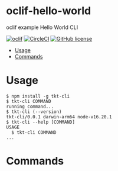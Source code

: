 oclif-hello-world
=================

oclif example Hello World CLI

[![oclif](https://img.shields.io/badge/cli-oclif-brightgreen.svg)](https://oclif.io)
[![CircleCI](https://circleci.com/gh/oclif/hello-world/tree/main.svg?style=shield)](https://circleci.com/gh/oclif/hello-world/tree/main)
[![GitHub license](https://img.shields.io/github/license/oclif/hello-world)](https://github.com/oclif/hello-world/blob/main/LICENSE)

<!-- toc -->
* [Usage](#usage)
* [Commands](#commands)
<!-- tocstop -->
# Usage
<!-- usage -->
```sh-session
$ npm install -g tkt-cli
$ tkt-cli COMMAND
running command...
$ tkt-cli (--version)
tkt-cli/0.0.1 darwin-arm64 node-v16.20.1
$ tkt-cli --help [COMMAND]
USAGE
  $ tkt-cli COMMAND
...
```
<!-- usagestop -->
# Commands
<!-- commands -->

<!-- commandsstop -->
